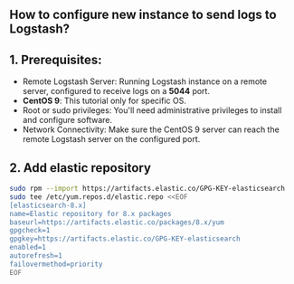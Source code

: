 How to configure new instance to send logs to Logstash?
-

## 1. Prerequisites:

- Remote Logstash Server: Running Logstash instance on a remote server, configured to receive logs on a **5044** port.
- **CentOS 9**: This tutorial only for specific OS.
- Root or sudo privileges: You'll need administrative privileges to install and configure software.
- Network Connectivity: Make sure the CentOS 9 server can reach the remote Logstash server on the configured port.

## 2. Add elastic repository

```bash
sudo rpm --import https://artifacts.elastic.co/GPG-KEY-elasticsearch
sudo tee /etc/yum.repos.d/elastic.repo <<EOF
[elasticsearch-8.x]
name=Elastic repository for 8.x packages
baseurl=https://artifacts.elastic.co/packages/8.x/yum
gpgcheck=1
gpgkey=https://artifacts.elastic.co/GPG-KEY-elasticsearch
enabled=1
autorefresh=1
failovermethod=priority
EOF
```







